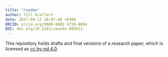 ```yaml
---
title: "readme"
author: Till Grallert
date: 2017-09-17 18:07:48 +0300
ORCID: orcid.org/0000-0002-5739-8094
DOI: doi.org/10.5281/zenodo.893613
---
```


This repository holds drafts and final versions of a research paper, which is licensed as [cc by-nd 4.0](http://creativecommons.org/licenses/by-nd/4.0/).